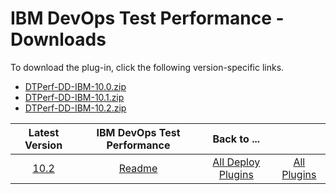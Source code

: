 # IBM DevOps Test Performance - Downloads

To download the plug-in, click the following version-specific links.
- [DTPerf-DD-IBM-10.0.zip](https://raw.githubusercontent.com/UrbanCode/IBM-UCD-PLUGINS/main/files/IBMDevOpsTestPerf/DTPerf-DD-IBM-10.0.zip)
- [DTPerf-DD-IBM-10.1.zip](https://raw.githubusercontent.com/UrbanCode/IBM-UCD-PLUGINS/main/files/IBMDevOpsTestPerf/DTPerf-DD-IBM-10.1.zip)
- [DTPerf-DD-IBM-10.2.zip](https://raw.githubusercontent.com/UrbanCode/IBM-UCD-PLUGINS/main/files/IBMDevOpsTestPerf/DTPerf-DD-IBM-10.2.zip)

|Latest Version|IBM DevOps Test Performance|Back to ...||
| :---: | :---: | :---: | :---: |
|[10.2](https://raw.githubusercontent.com/UrbanCode/IBM-UCD-PLUGINS/main/files/IBMDevOpsTestPerf/DTPerf-DD-IBM-10.2.zip)|[Readme](README.md)|[All Deploy Plugins](../README.md)|[All Plugins](../../index.md)|
